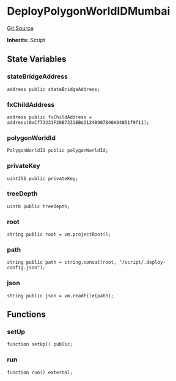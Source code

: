 # DeployPolygonWorldIDMumbai

[Git Source](https://github.com/worldcoin/world-id-state-bridge/blob/5310dfa83169d2ad2a0eac7fa77c5c40fc5823d0/src/script/deploy/DeployPolygonWorldIDMumbai.s.sol)

**Inherits:** Script

## State Variables

### stateBridgeAddress

```solidity
address public stateBridgeAddress;
```

### fxChildAddress

```solidity
address public fxChildAddress = address(0xCf73231F28B7331BBe3124B907840A94851f9f11);
```

### polygonWorldId

```solidity
PolygonWorldID public polygonWorldId;
```

### privateKey

```solidity
uint256 public privateKey;
```

### treeDepth

```solidity
uint8 public treeDepth;
```

### root

```solidity
string public root = vm.projectRoot();
```

### path

```solidity
string public path = string.concat(root, "/script/.deploy-config.json");
```

### json

```solidity
string public json = vm.readFile(path);
```

## Functions

### setUp

```solidity
function setUp() public;
```

### run

```solidity
function run() external;
```
